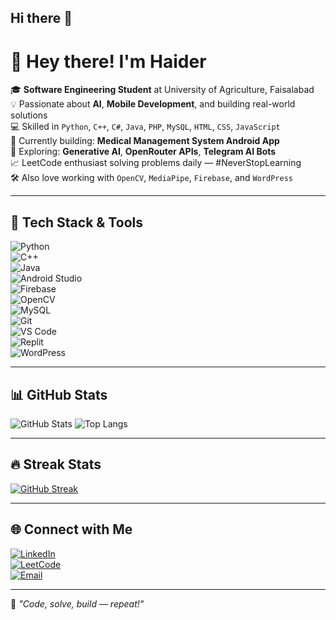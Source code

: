 ## Hi there 👋
# 👋 Hey there! I'm Haider

🎓 **Software Engineering Student** at University of Agriculture, Faisalabad  
💡 Passionate about **AI**, **Mobile Development**, and building real-world solutions  
💻 Skilled in `Python`, `C++`, `C#`, `Java`, `PHP`, `MySQL`, `HTML`, `CSS`, `JavaScript`  
📱 Currently building: **Medical Management System Android App**  
🧠 Exploring: **Generative AI**, **OpenRouter APIs**, **Telegram AI Bots**  
📈 LeetCode enthusiast solving problems daily — #NeverStopLearning  
🛠️ Also love working with `OpenCV`, `MediaPipe`, `Firebase`, and `WordPress`  

---

## 🚀 Tech Stack & Tools
![Python](https://img.shields.io/badge/-Python-05122A?style=flat&logo=python)  
![C++](https://img.shields.io/badge/-C++-05122A?style=flat&logo=c%2B%2B)  
![Java](https://img.shields.io/badge/-Java-05122A?style=flat&logo=java)  
![Android Studio](https://img.shields.io/badge/-Android_Studio-05122A?style=flat&logo=android-studio)  
![Firebase](https://img.shields.io/badge/-Firebase-05122A?style=flat&logo=firebase)  
![OpenCV](https://img.shields.io/badge/-OpenCV-05122A?style=flat&logo=opencv)  
![MySQL](https://img.shields.io/badge/-MySQL-05122A?style=flat&logo=mysql)  
![Git](https://img.shields.io/badge/-Git-05122A?style=flat&logo=git)  
![VS Code](https://img.shields.io/badge/-VS_Code-05122A?style=flat&logo=visual-studio-code)  
![Replit](https://img.shields.io/badge/-Replit-05122A?style=flat&logo=replit)  
![WordPress](https://img.shields.io/badge/-WordPress-05122A?style=flat&logo=wordpress)  

---

## 📊 GitHub Stats
![GitHub Stats](https://github-readme-stats.vercel.app/api?username=Anonymous456&show_icons=true&theme=radical)
![Top Langs](https://github-readme-stats.vercel.app/api/top-langs/?username=Anonymous456&layout=compact&theme=radical)

---

## 🔥 Streak Stats
[![GitHub Streak](https://streak-stats.demolab.com?user=Anonymous456&theme=tokyonight)](https://git.io/streak-stats)

---

## 🌐 Connect with Me
[![LinkedIn](https://img.shields.io/badge/-LinkedIn-blue?style=flat&logo=linkedin)](https://linkedin.com/in/m_haoder_ijaz)  
[![LeetCode](https://img.shields.io/badge/-LeetCode-FFA116?style=flat&logo=leetcode&logoColor=white)](https://leetcode.com/HaiderIjaz)   
[![Email](https://img.shields.io/badge/-Email-D14836?style=flat&logo=gmail&logoColor=white)](mailto:2022ag7999@uaf.edu.pk)

---

📌 *"Code, solve, build — repeat!"*
